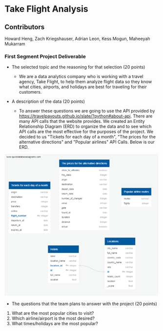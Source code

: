 # Take Flight Analysis
## Contributors
Howard Heng, Zach Kriegshauser, Adrian Leon, Kess Mogun, Maheeyah Mukarram

### First Segment Project Deliverable
* The selected topic and the reasoning for that selection (20 points)
  * We are a data analytics company who is working with a travel agency, Take Flight, to help them analyze flight data so they know what cities, airports, and holidays are best for traveling for their customers.

* A description of the data (20 points)
  * To answer these questions we are going to use the API provided by https://travelpayouts.github.io/slate/?python#about-api. There are many API calls that the website provides. We created an Entity Relationship Diagram (ERD) to organize the data and to see which API calls are the most effective for the purposes of the project. We decided to us "Tickets for each day of a month", "The prices for the alternative directions" and "Popular airlines" API Calls. Below is our ERD. 

![This is an image](https://github.com/maheeyah/Group3/blob/main/Group3ERD.png)

* The questions that the team plans to answer with the project (20 points)
1. What are the most popular cities to visit?
2. Which airline/airport is the most desired?
3. What times/holidays are the most popular?


